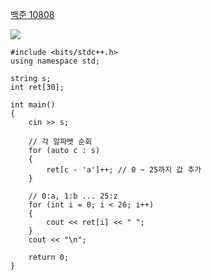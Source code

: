 [백준 10808](https://www.acmicpc.net/problem/10808)

<img src="https://skillicons.dev/icons?i=cpp" />

```
#include <bits/stdc++.h>
using namespace std;

string s;
int ret[30];

int main()
{
    cin >> s;

    // 각 알파벳 순회
    for (auto c : s)
    {
        ret[c - 'a']++; // 0 ~ 25까지 값 추가
    }

    // 0:a, 1:b ... 25:z
    for (int i = 0; i < 26; i++)
    {
        cout << ret[i] << " ";
    }
    cout << "\n";

    return 0;
}
```
